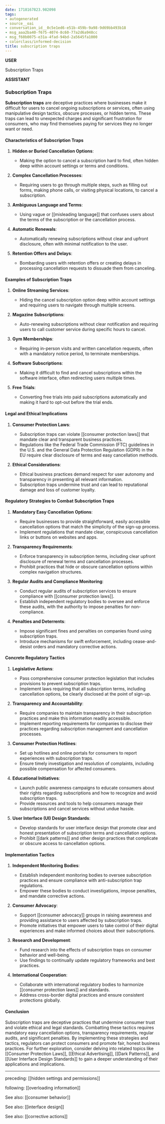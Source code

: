 ```yaml
---
date: 1718167823.982098
tags:
- autogenerated
- source__oai
- conversation_id__0c5e1ed6-e51b-459b-9a98-9d69bb493b18
- msg_aaa2ba40-f675-4074-8c60-77a2d6a948cc
- msg_f60b0075-e31a-4fad-94bd-2a5645fa1000
- colorclass/informed-decision
title: subscription traps
---
```


**USER**

Subscription Traps


**ASSISTANT**

### Subscription Traps

**Subscription traps** are deceptive practices where businesses make it difficult for users to cancel ongoing subscriptions or services, often using manipulative design tactics, obscure processes, or hidden terms. These traps can lead to unexpected charges and significant frustration for consumers, who may find themselves paying for services they no longer want or need.

#### Characteristics of Subscription Traps

1. **Hidden or Buried Cancellation Options**:
   - Making the option to cancel a subscription hard to find, often hidden deep within account settings or terms and conditions.
   
2. **Complex Cancellation Processes**:
   - Requiring users to go through multiple steps, such as filling out forms, making phone calls, or visiting physical locations, to cancel a subscription.
   
3. **Ambiguous Language and Terms**:
   - Using vague or [[misleading language]] that confuses users about the terms of the subscription or the cancellation process.
   
4. **Automatic Renewals**:
   - Automatically renewing subscriptions without clear and upfront disclosure, often with minimal notification to the user.
   
5. **Retention Offers and Delays**:
   - Bombarding users with retention offers or creating delays in processing cancellation requests to dissuade them from canceling.

#### Examples of Subscription Traps

1. **Online Streaming Services**:
   - Hiding the cancel subscription option deep within account settings and requiring users to navigate through multiple screens.
   
2. **Magazine Subscriptions**:
   - Auto-renewing subscriptions without clear notification and requiring users to call customer service during specific hours to cancel.
   
3. **Gym Memberships**:
   - Requiring in-person visits and written cancellation requests, often with a mandatory notice period, to terminate memberships.
   
4. **Software Subscriptions**:
   - Making it difficult to find and cancel subscriptions within the software interface, often redirecting users multiple times.
   
5. **Free Trials**:
   - Converting free trials into paid subscriptions automatically and making it hard to opt-out before the trial ends.

#### Legal and Ethical Implications

1. **Consumer Protection Laws**:
   - Subscription traps can violate [[consumer protection laws]] that mandate clear and transparent business practices.
   - Regulations like the Federal Trade Commission (FTC) guidelines in the U.S. and the General Data Protection Regulation (GDPR) in the EU require clear disclosure of terms and easy cancellation methods.

2. **Ethical Considerations**:
   - Ethical business practices demand respect for user autonomy and transparency in presenting all relevant information.
   - Subscription traps undermine trust and can lead to reputational damage and loss of customer loyalty.

#### Regulatory Strategies to Combat Subscription Traps

1. **Mandatory Easy Cancellation Options**:
   - Require businesses to provide straightforward, easily accessible cancellation options that match the simplicity of the sign-up process.
   - Implement regulations that mandate clear, conspicuous cancellation links or buttons on websites and apps.

2. **Transparency Requirements**:
   - Enforce transparency in subscription terms, including clear upfront disclosure of renewal terms and cancellation processes.
   - Prohibit practices that hide or obscure cancellation options within complex navigation structures.

3. **Regular Audits and Compliance Monitoring**:
   - Conduct regular audits of subscription services to ensure compliance with [[consumer protection laws]].
   - Establish independent regulatory bodies to oversee and enforce these audits, with the authority to impose penalties for non-compliance.

4. **Penalties and Deterrents**:
   - Impose significant fines and penalties on companies found using subscription traps.
   - Introduce mechanisms for swift enforcement, including cease-and-desist orders and mandatory corrective actions.

#### Concrete Regulatory Tactics

1. **Legislative Actions**:
   - Pass comprehensive consumer protection legislation that includes provisions to prevent subscription traps.
   - Implement laws requiring that all subscription terms, including cancellation options, be clearly disclosed at the point of sign-up.

2. **Transparency and Accountability**:
   - Require companies to maintain transparency in their subscription practices and make this information readily accessible.
   - Implement reporting requirements for companies to disclose their practices regarding subscription management and cancellation processes.

3. **Consumer Protection Hotlines**:
   - Set up hotlines and online portals for consumers to report experiences with subscription traps.
   - Ensure timely investigation and resolution of complaints, including possible compensation for affected consumers.

4. **Educational Initiatives**:
   - Launch public awareness campaigns to educate consumers about their rights regarding subscriptions and how to recognize and avoid subscription traps.
   - Provide resources and tools to help consumers manage their subscriptions and cancel services without undue hassle.

5. **User Interface (UI) Design Standards**:
   - Develop standards for user interface design that promote clear and honest presentation of subscription terms and cancellation options.
   - Prohibit [[dark patterns]] and other design practices that complicate or obscure access to cancellation options.

#### Implementation Tactics

1. **Independent Monitoring Bodies**:
   - Establish independent monitoring bodies to oversee subscription practices and ensure compliance with anti-subscription trap regulations.
   - Empower these bodies to conduct investigations, impose penalties, and mandate corrective actions.

2. **Consumer Advocacy**:
   - Support [[consumer advocacy]] groups in raising awareness and providing assistance to users affected by subscription traps.
   - Promote initiatives that empower users to take control of their digital experiences and make informed choices about their subscriptions.

3. **Research and Development**:
   - Fund research into the effects of subscription traps on consumer behavior and well-being.
   - Use findings to continually update regulatory frameworks and best practices.

4. **International Cooperation**:
   - Collaborate with international regulatory bodies to harmonize [[consumer protection laws]] and standards.
   - Address cross-border digital practices and ensure consistent protections globally.

#### Conclusion

Subscription traps are deceptive practices that undermine consumer trust and violate ethical and legal standards. Combatting these tactics requires mandatory easy cancellation options, transparency requirements, regular audits, and significant penalties. By implementing these strategies and tactics, regulators can protect consumers and promote fair, honest business practices. For further exploration, consider delving into related topics like [[Consumer Protection Laws]], [[Ethical Advertising]], [[Dark Patterns]], and [[User Interface Design Standards]] to gain a deeper understanding of their applications and implications.


---

preceding: [[hidden settings and permissions]]  


following: [[overloading information]]

See also: [[consumer behavior]]


See also: [[interface design]]


See also: [[corrective actions]]